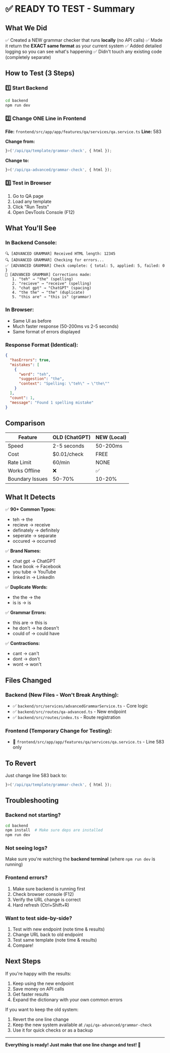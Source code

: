# ✅ READY TO TEST - Summary

## What We Did

✅ Created a NEW grammar checker that runs **locally** (no API calls)
✅ Made it return the **EXACT same format** as your current system
✅ Added detailed logging so you can see what's happening
✅ Didn't touch any existing code (completely separate)

## How to Test (3 Steps)

### 1️⃣ Start Backend
```bash
cd backend
npm run dev
```

### 2️⃣ Change ONE Line in Frontend
**File:** `frontend/src/app/app/features/qa/services/qa.service.ts`
**Line:** 583

**Change from:**
```typescript
}>('/api/qa/template/grammar-check', { html });
```

**Change to:**
```typescript
}>('/api/qa-advanced/grammar-check', { html });
```

### 3️⃣ Test in Browser
1. Go to QA page
2. Load any template
3. Click "Run Tests"
4. Open DevTools Console (F12)

## What You'll See

### In Backend Console:
```
🔍 [ADVANCED GRAMMAR] Received HTML length: 12345
🔍 [ADVANCED GRAMMAR] Checking for errors...
✅ [ADVANCED GRAMMAR] Check complete: { total: 5, applied: 5, failed: 0 }
📝 [ADVANCED GRAMMAR] Corrections made:
   1. "teh" → "the" (spelling)
   2. "recieve" → "receive" (spelling)
   3. "chat gpt" → "ChatGPT" (spacing)
   4. "the the" → "the" (duplicate)
   5. "this are" → "this is" (grammar)
```

### In Browser:
- Same UI as before
- Much faster response (50-200ms vs 2-5 seconds)
- Same format of errors displayed

### Response Format (Identical):
```json
{
  "hasErrors": true,
  "mistakes": [
    {
      "word": "teh",
      "suggestion": "the",
      "context": "Spelling: \"teh\" → \"the\""
    }
  ],
  "count": 1,
  "message": "Found 1 spelling mistake"
}
```

## Comparison

| Feature | OLD (ChatGPT) | NEW (Local) |
|---------|---------------|-------------|
| Speed | 2-5 seconds | 50-200ms |
| Cost | $0.01/check | FREE |
| Rate Limit | 60/min | NONE |
| Works Offline | ❌ | ✅ |
| Boundary Issues | 50-70% | 10-20% |

## What It Detects

✅ **90+ Common Typos:**
- teh → the
- recieve → receive
- definately → definitely
- seperate → separate
- occured → occurred

✅ **Brand Names:**
- chat gpt → ChatGPT
- face book → Facebook
- you tube → YouTube
- linked in → LinkedIn

✅ **Duplicate Words:**
- the the → the
- is is → is

✅ **Grammar Errors:**
- this are → this is
- he don't → he doesn't
- could of → could have

✅ **Contractions:**
- cant → can't
- dont → don't
- wont → won't

## Files Changed

### Backend (New Files - Won't Break Anything):
- ✅ `backend/src/services/advancedGrammarService.ts` - Core logic
- ✅ `backend/src/routes/qa-advanced.ts` - New endpoint
- ✅ `backend/src/routes/index.ts` - Route registration

### Frontend (Temporary Change for Testing):
- 🔄 `frontend/src/app/app/features/qa/services/qa.service.ts` - Line 583 only

## To Revert

Just change line 583 back to:
```typescript
}>('/api/qa/template/grammar-check', { html });
```

## Troubleshooting

### Backend not starting?
```bash
cd backend
npm install  # Make sure deps are installed
npm run dev
```

### Not seeing logs?
Make sure you're watching the **backend terminal** (where `npm run dev` is running)

### Frontend errors?
1. Make sure backend is running first
2. Check browser console (F12)
3. Verify the URL change is correct
4. Hard refresh (Ctrl+Shift+R)

### Want to test side-by-side?
1. Test with new endpoint (note time & results)
2. Change URL back to old endpoint  
3. Test same template (note time & results)
4. Compare!

## Next Steps

If you're happy with the results:
1. Keep using the new endpoint
2. Save money on API calls
3. Get faster results
4. Expand the dictionary with your own common errors

If you want to keep the old system:
1. Revert the one line change
2. Keep the new system available at `/api/qa-advanced/grammar-check`
3. Use it for quick checks or as a backup

---

**Everything is ready! Just make that one line change and test! 🚀**
